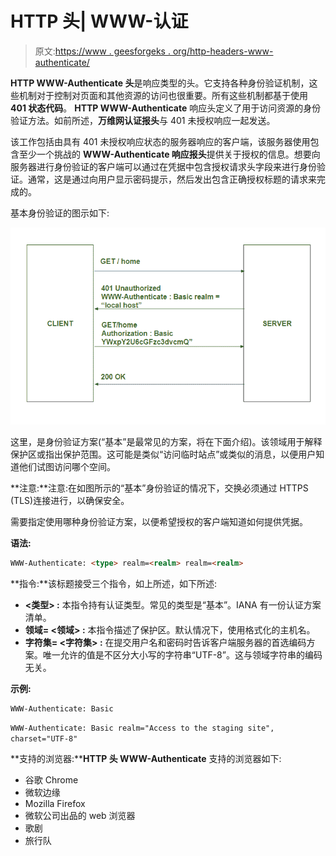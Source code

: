 # HTTP 头| WWW-认证

> 原文:[https://www . geesforgeks . org/http-headers-www-authenticate/](https://www.geeksforgeeks.org/http-headers-www-authenticate/)

**HTTP WWW-Authenticate 头**是响应类型的头。它支持各种身份验证机制，这些机制对于控制对页面和其他资源的访问也很重要。所有这些机制都基于使用 **401 状态代码**。 **HTTP WWW-Authenticate** 响应头定义了用于访问资源的身份验证方法。如前所述，**万维网认证报头**与 401 未授权响应一起发送。

该工作包括由具有 401 未授权响应状态的服务器响应的客户端，该服务器使用包含至少一个挑战的 **WWW-Authenticate 响应报头**提供关于授权的信息。想要向服务器进行身份验证的客户端可以通过在凭据中包含授权请求头字段来进行身份验证。通常，这是通过向用户显示密码提示，然后发出包含正确授权标题的请求来完成的。

基本身份验证的图示如下:

![](img/17dafdb6bdad6843d0ac9a253b4bf39b.png)

这里，是身份验证方案(“基本”是最常见的方案，将在下面介绍)。该领域用于解释保护区或指出保护范围。这可能是类似“访问临时站点”或类似的消息，以便用户知道他们试图访问哪个空间。

**注意:**注意:在如图所示的“基本”身份验证的情况下，交换必须通过 HTTPS (TLS)连接进行，以确保安全。

需要指定使用哪种身份验证方案，以便希望授权的客户端知道如何提供凭据。

**语法:**

```html
WWW-Authenticate: <type> realm=<realm> realm=<realm>
```

**指令:**该标题接受三个指令，如上所述，如下所述:

*   **<类型> :** 本指令持有认证类型。常见的类型是“基本”。IANA 有一份认证方案清单。
*   **领域= <领域> :** 本指令描述了保护区。默认情况下，使用格式化的主机名。
*   **字符集= <字符集> :** 在提交用户名和密码时告诉客户端服务器的首选编码方案。唯一允许的值是不区分大小写的字符串“UTF-8”。这与领域字符串的编码无关。

**示例:**

```html
WWW-Authenticate: Basic
```

```html
WWW-Authenticate: Basic realm="Access to the staging site", 
charset="UTF-8"
```

**支持的浏览器:****HTTP 头 WWW-Authenticate** 支持的浏览器如下:

*   谷歌 Chrome
*   微软边缘
*   Mozilla Firefox
*   微软公司出品的 web 浏览器
*   歌剧
*   旅行队